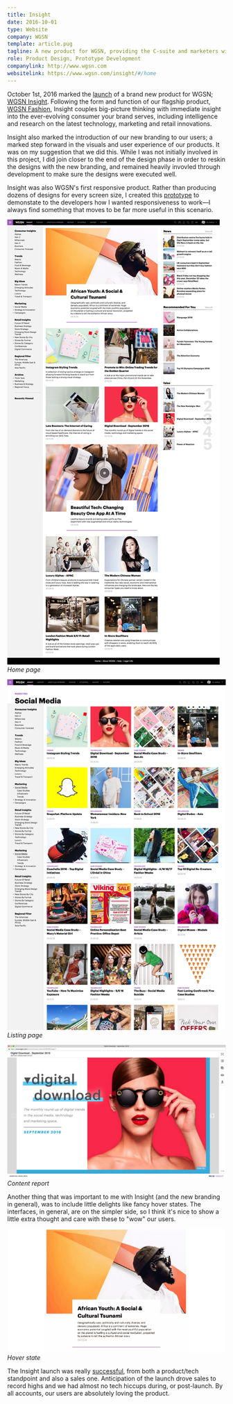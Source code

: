 ```yaml
---
title: Insight
date: 2016-10-01
type: Website
company: WGSN
template: article.pug
tagline: A new product for WGSN, providing the C-suite and marketers with high-level information on future trends.
role: Product Design, Prototype Development
companylink: http://www.wgsn.com
websitelink: https://www.wgsn.com/insight/#/home
---
```


October 1st, 2016 marked the [launch](https://www.wgsn.com/en/article/wgsn-launches-wgsn-insight-consumer-market-intelligence-product/?lang=en) of a brand new product for WGSN; [WGSN Insight](https://www.wgsn.com/en/products/insight/). Following the form and function of our flagship product, [WGSN Fashion](https://www.wgsn.com/en/products/fashion/), Insight couples big-picture thinking with immediate insight into the ever-evolving consumer your brand serves, including intelligence and research on the latest technology, marketing and retail innovations.

Insight also marked the introduction of our new branding to our users; a marked step forward in the visuals and user experience of our products. It was on my suggestion that we did this. While I was not initially involved in this project, I did join closer to the end of the design phase in order to reskin the designs with the new branding, and remained heavily invovled through development to make sure the designs were executed well.

Insight was also WGSN's first responsive product. Rather than producing dozens of designs for every screen size, I created this [prototype](http://wgsn-think-tank.amelia-lewis.com/) to demonstate to the developers how I wanted responsiveness to work&mdash;I always find something that moves to be far more useful in this scenario.

![WGSN Insight](wgsn-insight-1.jpg "WGSN Insight")
*Home page*

![WGSN Insight](wgsn-insight-2.jpg "WGSN Insight")
*Listing page*

![WGSN Insight](wgsn-insight-3.jpg "WGSN Insight")
*Content report*

Another thing that was important to me with Insight (and the new branding in general), was to include little delights like fancy hover states. The interfaces, in general, are on the simpler side, so I think it's nice to show a little extra thought and care with these to "wow" our users.

![WGSN Insight](wgsn-insight-4.gif "WGSN Insight")
*Hover state*

The Insight launch was really [successful](https://www.wgsn.com/blogs/5-reasons-why-you-will-love-wgsn-insight), from both a product/tech standpoint and also a sales one. Anticipation of the launch drove sales to record highs and we had almost no tech hiccups during, or post-launch. By all accounts, our users are absolutely loving the product.
